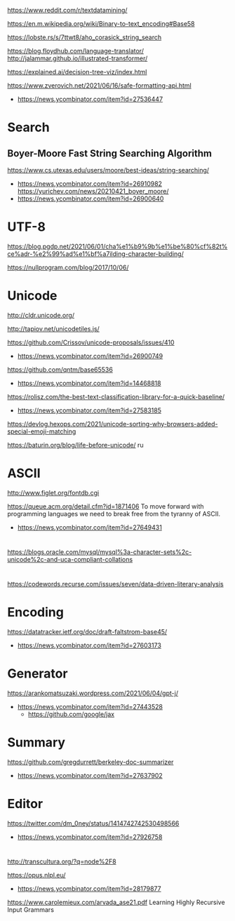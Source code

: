 https://www.reddit.com/r/textdatamining/

https://en.m.wikipedia.org/wiki/Binary-to-text_encoding#Base58

https://lobste.rs/s/7ttwt8/aho_corasick_string_search

https://blog.floydhub.com/language-translator/
http://jalammar.github.io/illustrated-transformer/

https://explained.ai/decision-tree-viz/index.html

https://www.zverovich.net/2021/06/16/safe-formatting-api.html
* https://news.ycombinator.com/item?id=27536447

# Search
## Boyer-Moore Fast String Searching Algorithm
https://www.cs.utexas.edu/users/moore/best-ideas/string-searching/
* https://news.ycombinator.com/item?id=26910982
https://yurichev.com/news/20210421_boyer_moore/
* https://news.ycombinator.com/item?id=26900640

# UTF-8
https://blog.pgdp.net/2021/06/01/cha%e1%b9%9b%e1%be%80%cf%82t%ce%adr-%e2%99%ad%e1%bf%a7ilding-character-building/

https://nullprogram.com/blog/2017/10/06/

# Unicode

http://cldr.unicode.org/

http://tapiov.net/unicodetiles.js/

https://github.com/Crissov/unicode-proposals/issues/410
* https://news.ycombinator.com/item?id=26900749

https://github.com/qntm/base65536
* https://news.ycombinator.com/item?id=14468818

https://rolisz.com/the-best-text-classification-library-for-a-quick-baseline/
* https://news.ycombinator.com/item?id=27583185

https://devlog.hexops.com/2021/unicode-sorting-why-browsers-added-special-emoji-matching

https://baturin.org/blog/life-before-unicode/ ru

# ASCII
http://www.figlet.org/fontdb.cgi

https://queue.acm.org/detail.cfm?id=1871406 To move forward with programming languages we need to break free from the tyranny of ASCII.
* https://news.ycombinator.com/item?id=27649431


#
https://blogs.oracle.com/mysql/mysql%3a-character-sets%2c-unicode%2c-and-uca-compliant-collations

# 
https://codewords.recurse.com/issues/seven/data-driven-literary-analysis

# Encoding
https://datatracker.ietf.org/doc/draft-faltstrom-base45/
* https://news.ycombinator.com/item?id=27603173

# Generator
https://arankomatsuzaki.wordpress.com/2021/06/04/gpt-j/
* https://news.ycombinator.com/item?id=27443528
  * https://github.com/google/jax
  
# Summary
https://github.com/gregdurrett/berkeley-doc-summarizer
* https://news.ycombinator.com/item?id=27637902

# Editor
https://twitter.com/dm_0ney/status/1414742742530498566
* https://news.ycombinator.com/item?id=27926758
  
#
http://transcultura.org/?q=node%2F8


https://opus.nlpl.eu/
* https://news.ycombinator.com/item?id=28179877

https://www.carolemieux.com/arvada_ase21.pdf Learning Highly Recursive Input Grammars